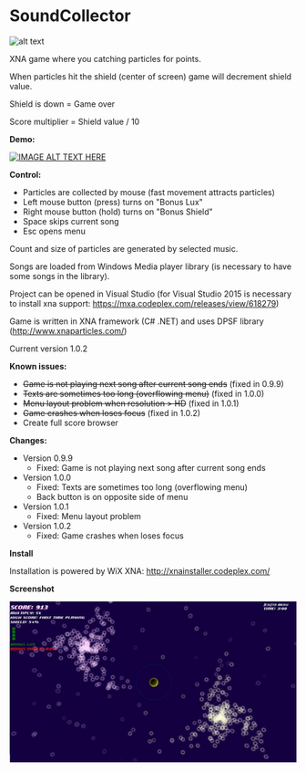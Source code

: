 # SoundCollector

![alt text][logo]

XNA game where you catching particles for points.

When particles hit the shield (center of screen) game will decrement shield value.

Shield is down = Game over

Score multiplier = Shield value / 10

**Demo:**

[![IMAGE ALT TEXT HERE](http://img.youtube.com/vi/bX6bv9lACiQ/0.jpg)](http://www.youtube.com/watch?v=bX6bv9lACiQ)

**Control:**
- Particles are collected by mouse (fast movement attracts particles)
- Left mouse button (press) turns on "Bonus Lux"
- Right mouse button (hold) turns on "Bonus Shield"
- Space skips current song
- Esc opens menu

Count and size of particles are generated by selected music.

Songs are loaded from Windows Media player library (is necessary to have some songs in the library).

Project can be opened in Visual Studio 
(for Visual Studio 2015 is necessary to install xna support: https://mxa.codeplex.com/releases/view/618279) 

Game is written in XNA framework (C# .NET) and uses DPSF library (http://www.xnaparticles.com/) 

Current version 1.0.2

**Known issues:**
- ~~Game is not playing next song after current song ends~~ (fixed in 0.9.9)
- ~~Texts are sometimes too long (overflowing menu)~~ (fixed in 1.0.0)
- ~~Menu layout problem when resolution > HD~~ (fixed in 1.0.1)
- ~~Game crashes when loses focus~~ (fixed in 1.0.2)
- Create full score browser

**Changes:**
- Version 0.9.9
  - Fixed: Game is not playing next song after current song ends
- Version 1.0.0
  - Fixed: Texts are sometimes too long (overflowing menu)
  - Back button is on opposite side of menu
- Version 1.0.1
  - Fixed: Menu layout problem
- Version 1.0.2
  - Fixed: Game crashes when loses focus
  
**Install**

Installation is powered by WiX XNA: http://xnainstaller.codeplex.com/

**Screenshot**

![alt text](https://github.com/jiriKuba/SoundCollector/blob/master/SoundCollectorScreenshot.jpg "Screenshot")

[logo]: https://github.com/jiriKuba/SoundCollector/blob/master/SoundCollectorLogo.png "Logo"
